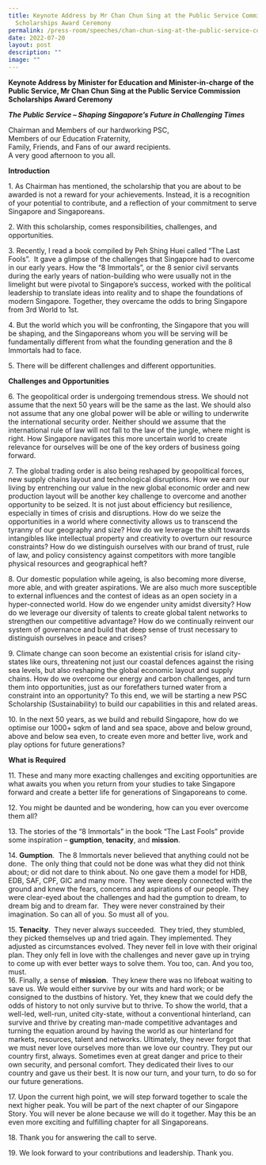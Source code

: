 ```yaml
---
title: Keynote Address by Mr Chan Chun Sing at the Public Service Commission
  Scholarships Award Ceremony
permalink: /press-room/speeches/chan-chun-sing-at-the-public-service-commission-scholarships-award-ceremony/
date: 2022-07-20
layout: post
description: ""
image: ""
---
```

**Keynote Address by Minister for Education and Minister-in-charge of the Public Service, Mr Chan Chun Sing at the Public Service Commission Scholarships Award Ceremony**


**_The Public Service – Shaping Singapore’s Future in Challenging Times_**

Chairman and Members of our hardworking PSC,  
Members of our Education Fraternity,  
Family, Friends, and Fans of our award recipients.   
A very good afternoon to you all.  
  
**Introduction**  
  
1\. As Chairman has mentioned, the scholarship that you are about to be awarded is not a reward for your achievements. Instead, it is a recognition of your potential to contribute, and a reflection of your commitment to serve Singapore and Singaporeans.  
  
2\. With this scholarship, comes responsibilities, challenges, and opportunities.  
  
3\. Recently, I read a book compiled by Peh Shing Huei called “The Last Fools”.  It gave a glimpse of the challenges that Singapore had to overcome in our early years. How the “8 Immortals”, or the 8 senior civil servants during the early years of nation-building who were usually not in the limelight but were pivotal to Singapore’s success, worked with the political leadership to translate ideas into reality and to shape the foundations of modern Singapore. Together, they overcame the odds to bring Singapore from 3rd World to 1st.  
  
4\. But the world which you will be confronting, the Singapore that you will be shaping, and the Singaporeans whom you will be serving will be fundamentally different from what the founding generation and the 8 Immortals had to face.    
  
5\. There will be different challenges and different opportunities.  
  
  
**Challenges and Opportunities**   
  
6\. The geopolitical order is undergoing tremendous stress. We should not assume that the next 50 years will be the same as the last. We should also not assume that any one global power will be able or willing to underwrite the international security order. Neither should we assume that the international rule of law will not fall to the law of the jungle, where might is right. How Singapore navigates this more uncertain world to create relevance for ourselves will be one of the key orders of business going forward.  
  
7\. The global trading order is also being reshaped by geopolitical forces, new supply chains layout and technological disruptions. How we earn our living by entrenching our value in the new global economic order and new production layout will be another key challenge to overcome and another opportunity to be seized. It is not just about efficiency but resilience, especially in times of crisis and disruptions. How do we seize the opportunities in a world where connectivity allows us to transcend the tyranny of our geography and size? How do we leverage the shift towards intangibles like intellectual property and creativity to overturn our resource constraints? How do we distinguish ourselves with our brand of trust, rule of law, and policy consistency against competitors with more tangible physical resources and geographical heft?  
  
8\. Our domestic population while ageing, is also becoming more diverse, more able, and with greater aspirations. We are also much more susceptible to external influences and the contest of ideas as an open society in a hyper-connected world. How do we engender unity amidst diversity? How do we leverage our diversity of talents to create global talent networks to strengthen our competitive advantage? How do we continually reinvent our system of governance and build that deep sense of trust necessary to distinguish ourselves in peace and crises?  
  
9\. Climate change can soon become an existential crisis for island city-states like ours, threatening not just our coastal defences against the rising sea levels, but also reshaping the global economic layout and supply chains. How do we overcome our energy and carbon challenges, and turn them into opportunities, just as our forefathers turned water from a constraint into an opportunity? To this end, we will be starting a new PSC Scholarship (Sustainability) to build our capabilities in this and related areas.  
  
10\. In the next 50 years, as we build and rebuild Singapore, how do we optimise our 1000+ sqkm of land and sea space, above and below ground, above and below sea even, to create even more and better live, work and play options for future generations?  
  
  
**What is Required**  

11\. These and many more exacting challenges and exciting opportunities are what awaits you when you return from your studies to take Singapore forward and create a better life for generations of Singaporeans to come.  
  
12\. You might be daunted and be wondering, how can you ever overcome them all?  
  
  
13\. The stories of the “8 Immortals” in the book “The Last Fools” provide some inspiration – **gumption**, **tenacity**, and **mission**.  
  
14\. **Gumption**.  The 8 Immortals never believed that anything could not be done.  The only thing that could not be done was what they did not think about; or did not dare to think about. No one gave them a model for HDB, EDB, SAF, CPF, GIC and many more. They were deeply connected with the ground and knew the fears, concerns and aspirations of our people. They were clear-eyed about the challenges and had the gumption to dream, to dream big and to dream far.  They were never constrained by their imagination. So can all of you. So must all of you.  
  
15\. **Tenacity**.  They never always succeeded.  They tried, they stumbled, they picked themselves up and tried again. They implemented. They adjusted as circumstances evolved. They never fell in love with their original plan. They only fell in love with the challenges and never gave up in trying to come up with ever better ways to solve them. You too, can. And you too, must.  
16\. Finally, a sense of **mission**.  They knew there was no lifeboat waiting to save us. We would either survive by our wits and hard work; or be consigned to the dustbins of history. Yet, they knew that we could defy the odds of history to not only survive but to thrive. To show the world, that a well-led, well-run, united city-state, without a conventional hinterland, can survive and thrive by creating man-made competitive advantages and turning the equation around by having the world as our hinterland for markets, resources, talent and networks. Ultimately, they never forgot that we must never love ourselves more than we love our country. They put our country first, always. Sometimes even at great danger and price to their own security, and personal comfort. They dedicated their lives to our country and gave us their best. It is now our turn, and your turn, to do so for our future generations.  
  
17\. Upon the current high point, we will step forward together to scale the next higher peak. You will be part of the next chapter of our Singapore Story. You will never be alone because we will do it together. May this be an even more exciting and fulfilling chapter for all Singaporeans.  
  
18\. Thank you for answering the call to serve.  
  
19\. We look forward to your contributions and leadership. Thank you.